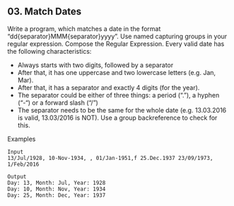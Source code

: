 ## 03. Match Dates 

Write a program, which matches a date in the format “dd{separator}MMM{separator}yyyy”. Use named capturing groups in your regular expression. Compose the Regular Expression. Every valid date has the following characteristics:
- Always starts with two digits, followed by a separator
- After that, it has one uppercase and two lowercase letters (e.g. Jan, Mar).
- After that, it has a separator and exactly 4 digits (for the year).
- The separator could be either of three things: a period (“.”), a hyphen (“-“) or a forward slash (“/”)
- The separator needs to be the same for the whole date (e.g. 13.03.2016 is valid, 13.03/2016 is NOT). Use a group backreference to check for this.

Examples
```
Input
13/Jul/1928, 10-Nov-1934, , 01/Jan-1951,f 25.Dec.1937 23/09/1973, 1/Feb/2016

Output
Day: 13, Month: Jul, Year: 1928
Day: 10, Month: Nov, Year: 1934
Day: 25, Month: Dec, Year: 1937
```
